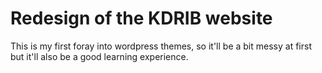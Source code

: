 Redesign of the KDRIB website
============================

This is my first foray into wordpress themes, so it'll be a bit messy at first but it'll also be a good learning experience.

